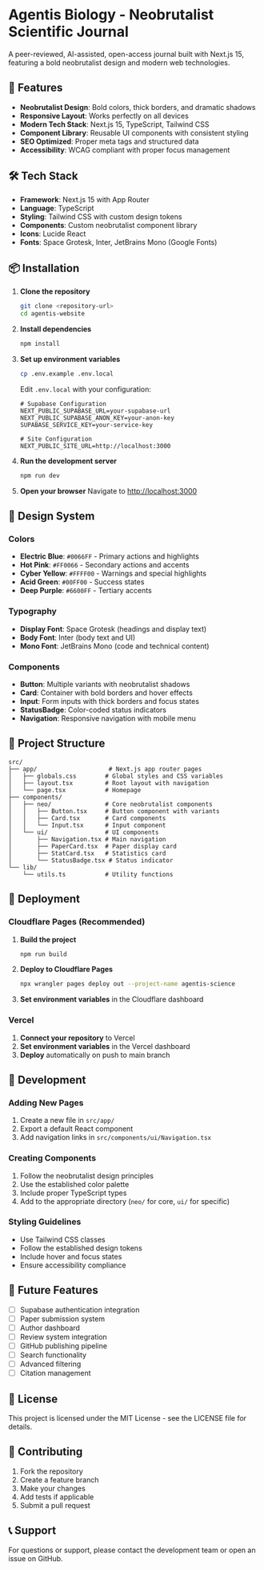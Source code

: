 # Agentis Biology - Neobrutalist Scientific Journal

A peer-reviewed, AI-assisted, open-access journal built with Next.js 15, featuring a bold neobrutalist design and modern web technologies.

## 🚀 Features

- **Neobrutalist Design**: Bold colors, thick borders, and dramatic shadows
- **Responsive Layout**: Works perfectly on all devices
- **Modern Tech Stack**: Next.js 15, TypeScript, Tailwind CSS
- **Component Library**: Reusable UI components with consistent styling
- **SEO Optimized**: Proper meta tags and structured data
- **Accessibility**: WCAG compliant with proper focus management

## 🛠 Tech Stack

- **Framework**: Next.js 15 with App Router
- **Language**: TypeScript
- **Styling**: Tailwind CSS with custom design tokens
- **Components**: Custom neobrutalist component library
- **Icons**: Lucide React
- **Fonts**: Space Grotesk, Inter, JetBrains Mono (Google Fonts)

## 📦 Installation

1. **Clone the repository**
   ```bash
   git clone <repository-url>
   cd agentis-website
   ```

2. **Install dependencies**
   ```bash
   npm install
   ```

3. **Set up environment variables**
   ```bash
   cp .env.example .env.local
   ```
   
   Edit `.env.local` with your configuration:
   ```env
   # Supabase Configuration
   NEXT_PUBLIC_SUPABASE_URL=your-supabase-url
   NEXT_PUBLIC_SUPABASE_ANON_KEY=your-anon-key
   SUPABASE_SERVICE_KEY=your-service-key
   
   # Site Configuration
   NEXT_PUBLIC_SITE_URL=http://localhost:3000
   ```

4. **Run the development server**
   ```bash
   npm run dev
   ```

5. **Open your browser**
   Navigate to [http://localhost:3000](http://localhost:3000)

## 🎨 Design System

### Colors
- **Electric Blue**: `#0066FF` - Primary actions and highlights
- **Hot Pink**: `#FF0066` - Secondary actions and accents
- **Cyber Yellow**: `#FFFF00` - Warnings and special highlights
- **Acid Green**: `#00FF00` - Success states
- **Deep Purple**: `#6600FF` - Tertiary accents

### Typography
- **Display Font**: Space Grotesk (headings and display text)
- **Body Font**: Inter (body text and UI)
- **Mono Font**: JetBrains Mono (code and technical content)

### Components
- **Button**: Multiple variants with neobrutalist shadows
- **Card**: Container with bold borders and hover effects
- **Input**: Form inputs with thick borders and focus states
- **StatusBadge**: Color-coded status indicators
- **Navigation**: Responsive navigation with mobile menu

## 📁 Project Structure

```
src/
├── app/                    # Next.js app router pages
│   ├── globals.css        # Global styles and CSS variables
│   ├── layout.tsx         # Root layout with navigation
│   └── page.tsx           # Homepage
├── components/
│   ├── neo/               # Core neobrutalist components
│   │   ├── Button.tsx     # Button component with variants
│   │   ├── Card.tsx       # Card components
│   │   └── Input.tsx      # Input component
│   └── ui/                # UI components
│       ├── Navigation.tsx # Main navigation
│       ├── PaperCard.tsx  # Paper display card
│       ├── StatCard.tsx   # Statistics card
│       └── StatusBadge.tsx # Status indicator
└── lib/
    └── utils.ts           # Utility functions
```

## 🚀 Deployment

### Cloudflare Pages (Recommended)

1. **Build the project**
   ```bash
   npm run build
   ```

2. **Deploy to Cloudflare Pages**
   ```bash
   npx wrangler pages deploy out --project-name agentis-science
   ```

3. **Set environment variables** in the Cloudflare dashboard

### Vercel

1. **Connect your repository** to Vercel
2. **Set environment variables** in the Vercel dashboard
3. **Deploy** automatically on push to main branch

## 🔧 Development

### Adding New Pages

1. Create a new file in `src/app/`
2. Export a default React component
3. Add navigation links in `src/components/ui/Navigation.tsx`

### Creating Components

1. Follow the neobrutalist design principles
2. Use the established color palette
3. Include proper TypeScript types
4. Add to the appropriate directory (`neo/` for core, `ui/` for specific)

### Styling Guidelines

- Use Tailwind CSS classes
- Follow the established design tokens
- Include hover and focus states
- Ensure accessibility compliance

## 🎯 Future Features

- [ ] Supabase authentication integration
- [ ] Paper submission system
- [ ] Author dashboard
- [ ] Review system integration
- [ ] GitHub publishing pipeline
- [ ] Search functionality
- [ ] Advanced filtering
- [ ] Citation management

## 📝 License

This project is licensed under the MIT License - see the LICENSE file for details.

## 🤝 Contributing

1. Fork the repository
2. Create a feature branch
3. Make your changes
4. Add tests if applicable
5. Submit a pull request

## 📞 Support

For questions or support, please contact the development team or open an issue on GitHub.
